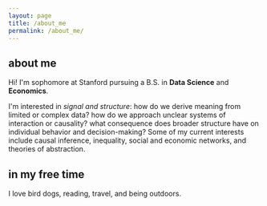 ```yaml
---
layout: page
title: /about_me
permalink: /about_me/
---
```

## about me
Hi! I'm sophomore at Stanford pursuing a B.S. in **Data Science** and **Economics**. 

I'm interested in *signal and structure*: how do we derive meaning from limited or complex data? how do we approach unclear systems of interaction or causality? what consequence does broader structure have on individual behavior and decision-making? Some of my current interests include causal inference, inequality, social and economic networks, and theories of abstraction.


## in my free time
I love bird dogs, reading, travel, and being outdoors.
